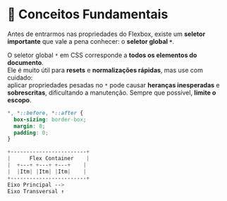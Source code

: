 # 📘 Conceitos Fundamentais

Antes de entrarmos nas propriedades do Flexbox, existe um **seletor importante** que vale a pena conhecer: o **seletor global `*`**.

O seletor global `*` em CSS corresponde a **todos os elementos do documento**.  
Ele é muito útil para **resets** e **normalizações rápidas**, mas use com cuidado:  
aplicar propriedades pesadas no `*` pode causar **heranças inesperadas** e **sobrescritas**, dificultando a manutenção. Sempre que possível, **limite o escopo**.

```css
*, *::before, *::after {
  box-sizing: border-box;
  margin: 0;
  padding: 0;
}

+------------------------+
|      Flex Container    |
|  +---+ +---+ +---+    |
|  |Itm| |Itm| |Itm|    |
+------------------------+
Eixo Principal -->
Eixo Transversal ↑
